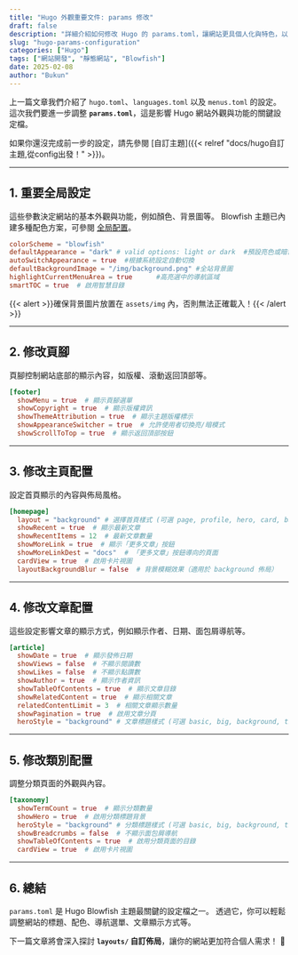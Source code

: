 ```yaml
---
title: "Hugo 外觀重要文件: params 修改"
draft: false
description: "詳細介紹如何修改 Hugo 的 params.toml，讓網站更具個人化與特色，以 Blowfish 為範例。"
slug: "hugo-params-configuration"
categories: ["Hugo"]
tags: ["網站開發", "靜態網站", "Blowfish"]
date: 2025-02-08
author: "Bukun"
---
```


上一篇文章我們介紹了 `hugo.toml`、`languages.toml` 以及 `menus.toml` 的設定。
這次我們要進一步調整 **`params.toml`**，這是影響 Hugo 網站外觀與功能的關鍵設定檔。

如果你還沒完成前一步的設定，請先參閱 [自訂主題]({{< relref "docs/hugo自訂主題,從config出發！" >}})。

---

## 1. 重要全局設定

這些參數決定網站的基本外觀與功能，例如顏色、背景圖等。
Blowfish 主題已內建多種配色方案，可參閱 [全局配置](https://blowfish.page/zh-cn/docs/configuration/#%E5%85%A8%E5%B1%80-1)。

```toml
colorScheme = "blowfish"
defaultAppearance = "dark" # valid options: light or dark  #預設亮色或暗色模式
autoSwitchAppearance = true  #根據系統設定自動切換
defaultBackgroundImage = "/img/background.png" #全站背景圖
highlightCurrentMenuArea = true      #高亮選中的導航區域
smartTOC = true  # 啟用智慧目錄
```

{{< alert >}}確保背景圖片放置在 `assets/img` 內，否則無法正確載入！{{< /alert >}}

---

## 2. 修改頁腳

頁腳控制網站底部的顯示內容，如版權、滾動返回頂部等。

```toml
[footer]
  showMenu = true  # 顯示頁腳選單
  showCopyright = true  # 顯示版權資訊
  showThemeAttribution = true  # 顯示主題版權標示
  showAppearanceSwitcher = true  # 允許使用者切換亮/暗模式
  showScrollToTop = true  # 顯示返回頂部按鈕
```

---

## 3. 修改主頁配置

設定首頁顯示的內容與佈局風格。

```toml
[homepage]
  layout = "background" # 選擇首頁樣式 (可選 page, profile, hero, card, background, custom)
  showRecent = true  # 顯示最新文章
  showRecentItems = 12  # 最新文章數量
  showMoreLink = true  # 顯示「更多文章」按鈕
  showMoreLinkDest = "docs"  # 「更多文章」按鈕導向的頁面
  cardView = true  # 啟用卡片視圖
  layoutBackgroundBlur = false  # 背景模糊效果（適用於 background 佈局）
```

---

## 4. 修改文章配置

這些設定影響文章的顯示方式，例如顯示作者、日期、面包屑導航等。

```toml
[article]
  showDate = true  # 顯示發佈日期
  showViews = false  # 不顯示閱讀數
  showLikes = false  # 不顯示點讚數
  showAuthor = true  # 顯示作者資訊
  showTableOfContents = true  # 顯示文章目錄
  showRelatedContent = true  # 顯示相關文章
  relatedContentLimit = 3  # 相關文章顯示數量
  showPagination = true  # 啟用文章分頁
  heroStyle = "background" # 文章標題樣式 (可選 basic, big, background, thumbAndBackground)
```

---

## 5. 修改類別配置

調整分類頁面的外觀與內容。

```toml
[taxonomy]
  showTermCount = true  # 顯示分類數量
  showHero = true  # 啟用分類標題背景
  heroStyle = "background" # 分類標題樣式 (可選 basic, big, background, thumbAndBackground)
  showBreadcrumbs = false  # 不顯示面包屑導航
  showTableOfContents = true  # 啟用分類頁面的目錄
  cardView = true  # 啟用卡片視圖
```

---

## 6. 總結

`params.toml` 是 Hugo Blowfish 主題最關鍵的設定檔之一。
透過它，你可以輕鬆調整網站的標題、配色、導航選單、文章顯示方式等。

下一篇文章將會深入探討 **`layouts/` 自訂佈局**，讓你的網站更加符合個人需求！ 🚀
